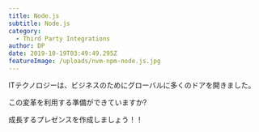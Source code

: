 ```yaml
---
title: Node.js
subtitle: Node.js
category:
  - Third Party Integrations
author: DP
date: 2019-10-19T03:49:49.295Z
featureImage: /uploads/nvm-npm-node.js.jpg
---
```

ITテクノロジーは、ビジネスのためにグローバルに多くのドアを開きました。

この変革を利用する準備ができていますか?

成長するプレゼンスを作成しましょう！！
